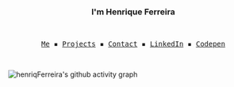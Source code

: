 <h3 align="center">I'm Henrique Ferreira</h3>
</br>
<p align="center">
  <samp>
    <a href="https://henriqferreira.github.io">Me</a> ▪️
    <a href="https://henriqferreira.github.io">Projects</a> ▪️
    <a href="https://henriqferreira.github.io">Contact</a> ▪️
    <a href="https://www.linkedin.com/in/henriquepfneto/">LinkedIn</a> ▪️
    <a href="https://codepen.io/HenriqueNettoo">Codepen</a>
  </samp>
</p>
</br>

![henriqFerreira's github activity graph](https://activity-graph.herokuapp.com/graph?username=henriqferreira&theme=react-dark)
